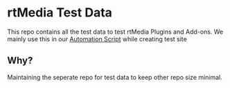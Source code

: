 # rtMedia Test Data #

This repo contains all the test data to test rtMedia Plugins and Add-ons. We mainly use this in our [Automation Script](https://github.com/rtCamp/rtMedia/blob/develop/bin/.travis.yml#L56) while creating test site 

## Why? ##
Maintaining the seperate repo for test data to keep other repo size minimal. 
